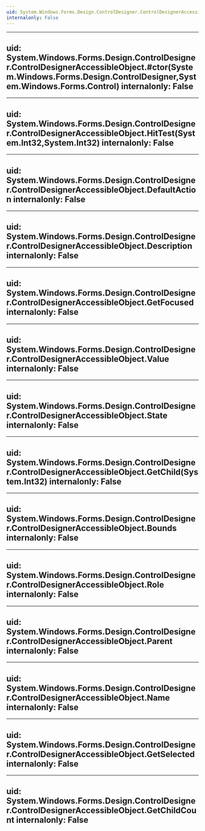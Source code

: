 ```yaml
---
uid: System.Windows.Forms.Design.ControlDesigner.ControlDesignerAccessibleObject
internalonly: False
---
```


---
uid: System.Windows.Forms.Design.ControlDesigner.ControlDesignerAccessibleObject.#ctor(System.Windows.Forms.Design.ControlDesigner,System.Windows.Forms.Control)
internalonly: False
---

---
uid: System.Windows.Forms.Design.ControlDesigner.ControlDesignerAccessibleObject.HitTest(System.Int32,System.Int32)
internalonly: False
---

---
uid: System.Windows.Forms.Design.ControlDesigner.ControlDesignerAccessibleObject.DefaultAction
internalonly: False
---

---
uid: System.Windows.Forms.Design.ControlDesigner.ControlDesignerAccessibleObject.Description
internalonly: False
---

---
uid: System.Windows.Forms.Design.ControlDesigner.ControlDesignerAccessibleObject.GetFocused
internalonly: False
---

---
uid: System.Windows.Forms.Design.ControlDesigner.ControlDesignerAccessibleObject.Value
internalonly: False
---

---
uid: System.Windows.Forms.Design.ControlDesigner.ControlDesignerAccessibleObject.State
internalonly: False
---

---
uid: System.Windows.Forms.Design.ControlDesigner.ControlDesignerAccessibleObject.GetChild(System.Int32)
internalonly: False
---

---
uid: System.Windows.Forms.Design.ControlDesigner.ControlDesignerAccessibleObject.Bounds
internalonly: False
---

---
uid: System.Windows.Forms.Design.ControlDesigner.ControlDesignerAccessibleObject.Role
internalonly: False
---

---
uid: System.Windows.Forms.Design.ControlDesigner.ControlDesignerAccessibleObject.Parent
internalonly: False
---

---
uid: System.Windows.Forms.Design.ControlDesigner.ControlDesignerAccessibleObject.Name
internalonly: False
---

---
uid: System.Windows.Forms.Design.ControlDesigner.ControlDesignerAccessibleObject.GetSelected
internalonly: False
---

---
uid: System.Windows.Forms.Design.ControlDesigner.ControlDesignerAccessibleObject.GetChildCount
internalonly: False
---
